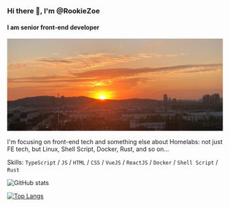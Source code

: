### Hi there 👋, I'm @RookieZoe
#### I am senior front-end developer
![I am senior front-end developer](./assets/banner.jpg)

I'm focusing on front-end tech and something else about Homelabs: not just FE tech, but Linux, Shell Script, Docker, Rust, and so on...

Skills: `TypeScript` / `JS` / `HTML` / `CSS` / `VueJS` / `ReactJS` / `Docker` / `Shell Script` / `Rust`

![GitHub stats](https://github-readme-stats.vercel.app/api?username=RookieZoe&show_icons=true)

[![Top Langs](https://github-readme-stats.vercel.app/api/top-langs/?username=RookieZoe)](https://github.com/anuraghazra/github-readme-stats)
